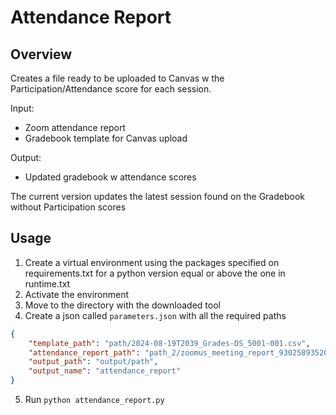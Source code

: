 # Attendance Report

## Overview
Creates a file ready to be uploaded to Canvas w the Participation/Attendance score for each session.

Input: 

- Zoom attendance report
- Gradebook template for Canvas upload

Output:
- Updated gradebook w attendance scores

The current version updates the latest session found on the Gradebook without Participation scores

## Usage

1. Create a virtual environment using the packages specified on requirements.txt for a python version equal or above the one in runtime.txt
2. Activate the environment
3. Move to the directory with the downloaded tool
4. Create a json called `parameters.json` with all the required paths
```json
{
    "template_path": "path/2024-08-19T2039_Grades-DS_5001-001.csv",
    "attendance_report_path": "path_2/zoomus_meeting_report_93025893520.csv",
    "output_path": "output/path",
    "output_name": "attendance_report"
}
```
5. Run `python attendance_report.py`